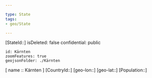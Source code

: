 ```yaml
---

type: State
tags:
- geo/State

---
```

[StateId::]
isDeleted: false
confidential: public
```leaflet
id: Kärnten
zoomFeatures: true
geojsonFolder: ./Kärnten
```

[ name :: Kärnten ]
[CountryId::]
[geo-lon::]
[geo-lat::]
[Population::]

